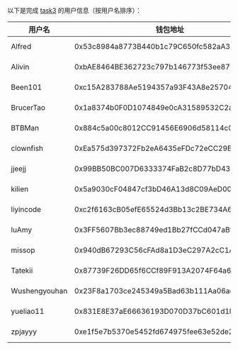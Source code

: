 以下是完成 [task3](../task/task3.md) 的用户信息（按用户名排序）：

|    用户名     | 钱包地址                                   | tx                                                                                                               |
|---------------|--------------------------------------------|------------------------------------------------------------------------------------------------------------------|
| Alfred        | 0x53c8984a8773B440b1c79C650fc582aA38Cc5041 | [1 MON](https://testnet.monadexplorer.com/tx/0x7fef9257a2e8c2852ffab12e6f83389909a902d6d63817407fdf51ec2c563dcb) |
| Alivin        | 0xbAE8464BE362723c797b146773f53ee879794623 | [1 MON](https://testnet.monadexplorer.com/tx/0x3f4e03bb53b28656d8fa91c70025aabd2794d78173dfcc37112329764a791dcd) |
| Been101       | 0xc15A283788Ae5194357a93F43A8e257046235cfd | [1 MON](https://testnet.monadexplorer.com/tx/0x18e38eb03362823b25029a146c6f56a84bac159d1b79abdac04466b0e960b4e2) |
| BrucerTao     | 0x1a8374b0F0D1074849e0cA31589532C2ad2806d8 | [1 MON](https://testnet.monadexplorer.com/tx/0x6fad56e38319556330cf209d63148e6fcdd9a3ed516e181064d2239ec833a9db) |
| BTBMan        | 0x884c5a00c8012CC91456E6906d58114c0d1B6F0B | [1 MON](https://testnet.monadexplorer.com/tx/0x425084fc226ca267d2f1434959d545178d1e12676b11d9af94274fb35f01dc63) |
| clownfish     | 0xEa575d397372Fb2eA6435eFDc72eCC29BecfC396 | [1 MON](https://testnet.monadexplorer.com/tx/0x857293850efbb4524f1fc8ddf9c6279a9d76510e3eb48e0faece5b8f5f8b8a4c) |
| jjeejj        | 0x99BB50BC007D6333374FaB2c8D77bD43Fe9Ce2F9 | [1 MON](https://testnet.monadexplorer.com/tx/0x85f0f25945d763935941d07be999794cbfccf74d204a17d38cc024178e25c2f9) |
| kilien        | 0x5a9030cF04847cf3bD46A13d8C09AeD007673E0f | [1 MON](https://testnet.monadexplorer.com/tx/0x4e308f5d67b8d2fd63ac6bdaecb165a508ea4bc047e2ec5c5d76b416e18cb758) |
| liyincode     | 0xc2f6163cB05efE65524d3Bb13c2BE734A6916385 | [1 MON](https://testnet.monadexplorer.com/tx/0x7f3c80eb8793ac94d331dab97abf3226a5b818a6153c411c5937cc9d44bc9b2b) |
| luAmy         | 0x3FF5607Bb3ec88749ed1Bb27fCCd047aBf60619e | [1 MON](https://testnet.monadexplorer.com/tx/0xe7d2f1a8d0fbbabc00e93190228a621b7d9671915b6f8edaa607d861ae58682f) |
| missop        | 0x940dB67293C56cFAd8a1D3eC297A2cC1A4b10e4B | [1 MON](https://testnet.monadexplorer.com/tx/0xe829a63dbd28805b03911ff6a374b947999a4b92b0588adda135e620d93eef65) |
| Tatekii       | 0x87739F26DD65f6CCf89F913A2074F64a6aC710E3 | [1 MON](https://testnet.monadexplorer.com/tx/0x12850afd64be027100907ee4fabac1357cdacc29c2955bca5e298fa50f00a6df) |
| Wushengyouhan | 0x23F8a1703ce245349a5Bad63b111Aa06ada7bB30 | [1 MON](https://testnet.monadexplorer.com/tx/0x19c01b0df4c31d51b40c5a176d474121d0f996448a7c4bd9219e933a115ae26f) |
| yueliao11     | 0x831E8E37aE66636193D070D37bC601d1F30fE0B9 | [1 MON](https://testnet.monadexplorer.com/tx/0x8b0daec2cd4cbd6cc84df87598b417b456af63f4bcb5f92b2f72512418fb28c8) |
| zpjayyy       | 0xe1f5e7b5370e5452fd674975fee63e52de283545 | [1 MON](https://testnet.monadexplorer.com/tx/0xd03bc68b430f5e62b6c95cdc820e278b9674b18175024c8602dfadef7b54e1d7) |


